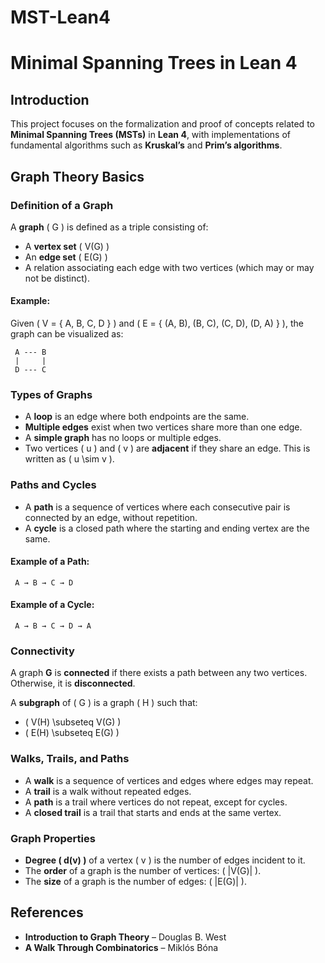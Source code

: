 # MST-Lean4

# Minimal Spanning Trees in Lean 4

## Introduction
This project focuses on the formalization and proof of concepts related to **Minimal Spanning Trees (MSTs)** in **Lean 4**, with implementations of fundamental algorithms such as **Kruskal’s** and **Prim’s algorithms**.

## Graph Theory Basics
### Definition of a Graph
A **graph** \( G \) is defined as a triple consisting of:
- A **vertex set** \( V(G) \)
- An **edge set** \( E(G) \)
- A relation associating each edge with two vertices (which may or may not be distinct).

#### Example:
Given \( V = \{ A, B, C, D \} \) and \( E = \{ (A, B), (B, C), (C, D), (D, A) \} \), the graph can be visualized as:

```
 A --- B
 |     |
 D --- C
```

### Types of Graphs
- A **loop** is an edge where both endpoints are the same.
- **Multiple edges** exist when two vertices share more than one edge.
- A **simple graph** has no loops or multiple edges.
- Two vertices \( u \) and \( v \) are **adjacent** if they share an edge. This is written as \( u \sim v \).

### Paths and Cycles
- A **path** is a sequence of vertices where each consecutive pair is connected by an edge, without repetition.
- A **cycle** is a closed path where the starting and ending vertex are the same.

#### Example of a Path:
```
 A → B → C → D
```
#### Example of a Cycle:
```
 A → B → C → D → A
```

### Connectivity
A graph **G** is **connected** if there exists a path between any two vertices. Otherwise, it is **disconnected**.

A **subgraph** of \( G \) is a graph \( H \) such that:
- \( V(H) \subseteq V(G) \)
- \( E(H) \subseteq E(G) \)

### Walks, Trails, and Paths
- A **walk** is a sequence of vertices and edges where edges may repeat.
- A **trail** is a walk without repeated edges.
- A **path** is a trail where vertices do not repeat, except for cycles.
- A **closed trail** is a trail that starts and ends at the same vertex.

### Graph Properties
- **Degree \( d(v) \)** of a vertex \( v \) is the number of edges incident to it.
- The **order** of a graph is the number of vertices: \( |V(G)| \).
- The **size** of a graph is the number of edges: \( |E(G)| \).

## References
- **Introduction to Graph Theory** – Douglas B. West
- **A Walk Through Combinatorics** – Miklós Bóna

